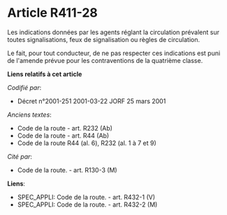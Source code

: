 # Article R411-28

Les indications données par les agents réglant la circulation prévalent sur toutes signalisations, feux de signalisation ou
règles de circulation.

Le fait, pour tout conducteur, de ne pas respecter ces indications est puni de l'amende prévue pour les contraventions de la
quatrième classe.

**Liens relatifs à cet article**

_Codifié par_:

  - Décret n°2001-251 2001-03-22 JORF 25 mars 2001

_Anciens textes_:

  - Code de la route - art. R232 (Ab)
  - Code de la route - art. R44 (Ab)
  - Code de la route R44 (al. 6), R232 (al. 1 à 7 et 9)

_Cité par_:

  - Code de la route. - art. R130-3 (M)

**Liens**:

  - SPEC_APPLI: Code de la route. - art. R432-1 (V)
  - SPEC_APPLI: Code de la route. - art. R432-2 (M)
